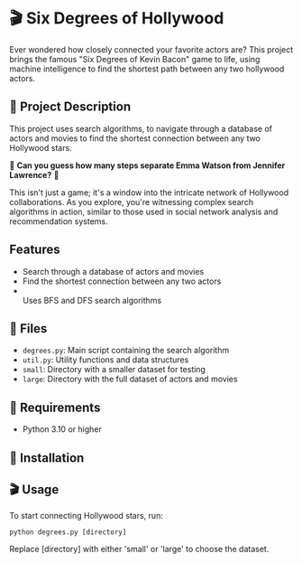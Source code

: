 <h1>🎬 Six Degrees of Hollywood</h1>

<p>Ever wondered how closely connected your favorite actors are?  This project brings the famous "Six Degrees of Kevin Bacon" game to life, using machine intelligence to find the shortest path between any two hollywood actors.</p>

<h2>🌟 Project Description</h2>

<p>This project uses search algorithms, to navigate through a database of actors and movies to find the shortest connection between any two Hollywood stars.</p>

<p>🧠 <strong>Can you guess how many steps separate Emma Watson from Jennifer Lawrence?</strong> 🧠</p>

<p>This isn't just a game; it's a window into the intricate network of Hollywood collaborations. As you explore, you're witnessing complex search algorithms in action, similar to those used in social network analysis and recommendation systems.</p>

<h2>Features</h2>

<ul>

<li>Search through a database of actors and movies</li>
<li>Find the shortest connection between any two actors</li>
<li></li>Uses BFS and DFS search algorithms </li>


</ul>


<h2>📁 Files</h2>

<ul>
  <li><code>degrees.py</code>: Main script containing the search algorithm</li>
  <li><code>util.py</code>: Utility functions and data structures</li>
  <li><code>small</code>: Directory with a smaller dataset for testing</li>
  <li><code>large</code>: Directory with the full dataset of actors and movies</li>
</ul>

<h2>🔧 Requirements</h2>

<ul>
  <li>Python 3.10 or higher</li>
</ul>

<h2>🚀 Installation</h2>



<h2>🎬 Usage</h2>

<p>To start connecting Hollywood stars, run:</p>

<pre><code>python degrees.py [directory]</code></pre>

<p>Replace [directory] with either 'small' or 'large' to choose the dataset.</p>

